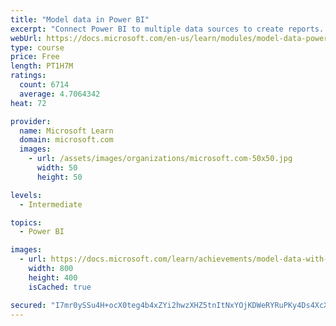 ```yaml
---
title: "Model data in Power BI"
excerpt: "Connect Power BI to multiple data sources to create reports. Define the relationship between your data sources."
webUrl: https://docs.microsoft.com/en-us/learn/modules/model-data-power-bi/
type: course
price: Free
length: PT1H7M
ratings:
  count: 6714
  average: 4.7064342
heat: 72

provider:
  name: Microsoft Learn
  domain: microsoft.com
  images:
    - url: /assets/images/organizations/microsoft.com-50x50.jpg
      width: 50
      height: 50

levels:
  - Intermediate

topics:
  - Power BI

images:
  - url: https://docs.microsoft.com/learn/achievements/model-data-with-power-bi-desktop-social.png
    width: 800
    height: 400
    isCached: true

secured: "I7mr0ySSu4H+ocX0teg4b4xZYi2hwzXHZ5tnItNxYOjKDWeRYRuPKy4Ds4XcXCGdLswRqkdO37TUD/I7kJ1Jd6YljOq4+L1HVyQE3TuMCb2MTHwB3gQfH+1yiB6hjTu0RbHHdaUEr/io8k7hp6oMDKRbanFQnrYkYSPecwujIU50tP1iCGexM7qvBfZtyU0tNa/92TnKpIT/7VoaZs6HweffcBAZBzbFkWTBPHAduvvC8SI52lT7jSgIgOyT0Xb5oUC0by7A8iFro0qrOqScV4wD7EwUSztM1X4XZ505z9c5TGCfE4WiEOomi9Eo+d1kpIphcL9OyOp40T1VD9BW8YCHtxYXf0ZP/7N69xH3ZTNrfO2J+NhrWcwDXmzlqf4Efasx6D38Mof+z5UmSCvtgXUuYJET5NpQxDiNllK+WM0=;Ts5l9b/DtAZjKajWz9G0yg=="
---
```


